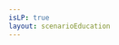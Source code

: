 ```yaml
---
isLP: true
layout: scenarioEducation
---
```

<Page />

<script setup>
import Page from '@/views/lp/scenarioEducation/Index.vue'
</script>
